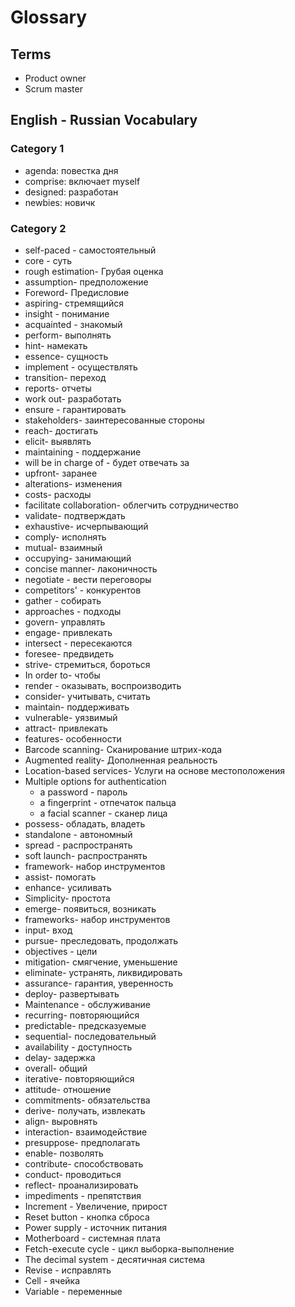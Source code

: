 # Glossary


## Terms
- Product owner
- Scrum master



## English - Russian Vocabulary
### Category 1
- agenda:   повестка дня
- comprise: включает myself
- designed: разработан
- newbies:  новичк

### Category 2
- self-paced - самостоятельный
- core - суть
- rough estimation- Грубая оценка
- assumption- предположение
- Foreword- Предисловие
- aspiring- стремящийся
- insight - понимание
- acquainted - знакомый
- perform- выполнять
- hint- намекать
- essence- сущность
- implement - осуществлять
- transition- переход
- reports- отчеты
- work out- разработать
- ensure - гарантировать
- stakeholders- заинтересованные стороны
- reach- достигать
- elicit- выявлять
- maintaining - поддержание
- will be in charge of - будет отвечать за
- upfront- заранее
- alterations- изменения
- costs- расходы
- facilitate collaboration- облегчить сотрудничество
- validate- подтверждать
- exhaustive- исчерпывающий
- comply- исполнять
- mutual- взаимный
- occupying- занимающий
- concise manner- лаконичность
- negotiate - вести переговоры
- competitors' - конкурентов
- gather - собирать
- approaches - подходы
- govern- управлять
- engage- привлекать
- intersect - пересекаются
- foresee- предвидеть
- strive- стремиться, бороться
- In order to- чтобы
- render -  оказывать, воспроизводить
- consider- учитывать, считать
- maintain-  поддерживать
- vulnerable-  уязвимый
- attract- привлекать
- features- особенности
- Barcode scanning- Сканирование штрих-кода
- Augmented reality- Дополненная реальность
- Location-based services- Услуги на основе местоположения
- Multiple options for authentication
    * a password - пароль
    * a fingerprint - отпечаток пальца
    * a facial scanner - сканер лица
- possess- обладать, владеть
- standalone - автономный
- spread - распространять
- soft launch-  распространять
- framework- набор инструментов
- assist- помогать
- enhance- усиливать
- Simplicity- простота
- emerge- появиться, возникать
- frameworks- набор инструментов
- input- вход
- pursue- преследовать, продолжать
- objectives - цели
- mitigation- смягчение, уменьшение
- eliminate- устранять, ликвидировать
- assurance- гарантия, уверенность
- deploy- развертывать
- Maintenance - обслуживание
- recurring- повторяющийся
- predictable- предсказуемые
- sequential- последовательный
- availability - доступность
- delay- задержка
- overall- общий
- iterative- повторяющийся
- attitude- отношение
- commitments- обязательства
- derive- получать, извлекать
- align- выровнять
- interaction- взаимодействие
- presuppose-  предполагать
- enable- позволять
- contribute- способствовать
- conduct- проводиться
- reflect- проанализировать
- impediments - препятствия
- Increment - Увеличение, прирост
- Reset button - кнопка сброса
- Power supply - источник питания
- Motherboard - системная плата 
- Fetch-execute cycle - цикл выборка-выполнение
- The decimal system - десятичная система
- Revise - исправлять
- Cell - ячейка
- Variable - переменные